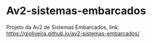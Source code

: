 # Av2-sistemas-embarcados
Projeto da Av2 de Sistemas Embarcados, link: https://gjoliveira.github.io/av2-sistemas-embarcados/

